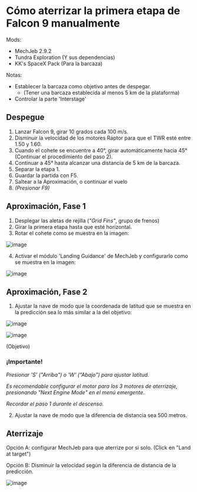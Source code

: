 # Cómo aterrizar la primera etapa de Falcon 9 manualmente
Mods:
- MechJeb 2.9.2
- Tundra Exploration (Y sus dependencias)
- KK's SpaceX Pack (Para la barcaza)

Notas:
- Establecer la barcaza como objetivo antes de despegar.
  - (Tener una barcaza establecida al menos 5 km de la plataforma)
- Controlar la parte 'Interstage'
## Despegue
1. Lanzar Falcon 9, girar 10 grados cada 100 m/s.
2. Disminuir la velocidad de los motores Raptor para que el TWR esté entre 1.50 y 1.60.
3. Cuando el cohete se encuentre a 40°, girar automáticamente hacia 45° (Continuar el procedimiento del paso 2).
4. Continuar a 45° hasta alcanzar una distancia de 5 km de la barcaza.
5. Separar la etapa 1.
6. Guardar la partida con F5.
7. Saltear a la Aproximación, o continuar el vuelo
8. _(Presionar F9)_

## Aproximación, Fase 1
1. Desplegar las aletas de rejilla (_"Grid Fins"_, grupo de frenos)
2. Girar la primera etapa hasta que esté horizontal.
3. Rotar el cohete como se muestra en la imagen:

![image](https://user-images.githubusercontent.com/73393487/231913296-12cd32be-c5aa-4a3a-bb3c-5fcf559e28e7.png)

4. Activar el módulo 'Landing Guidance' de MechJeb y configurarlo como se muestra en la imagen:

![image](https://user-images.githubusercontent.com/73393487/231913682-02666d23-7300-4d27-99d1-7f78bff70c72.png)

## Aproximación, Fase 2

1. Ajustar la nave de modo que la coordenada de latitud que se muestra en la predicción sea lo más similar a la del objetivo:

![image](https://user-images.githubusercontent.com/73393487/231914987-cfbc9d1c-c728-4bc5-9d9e-171628ab0632.png)

![image](https://user-images.githubusercontent.com/73393487/231915316-271ef873-68ed-4271-9bc7-3f18a5c04b30.png)

(Objetivo)

### ¡Importante!
_Presionar 'S' ("Arriba") o 'W' ("Abajo") para ajustar latitud._

_Es recomendable configurar el motor para los 3 motores de aterrizaje, presionando "Next Engine Mode" en el menú emergente._

_Recordar el paso 1 durante el descenso._

2. Ajustar la nave de modo que la diferencia de distancia sea 500 metros. 


## Aterrizaje
Opción A: configurar MechJeb para que aterrize por si solo. (Click en "Land at target")

Opción B: Disminuir la velocidad según la diferencia de distancia de la predicción.

![image](https://user-images.githubusercontent.com/73393487/231919112-7ec72831-5127-48a1-bc11-2eef87cddb1f.png)
